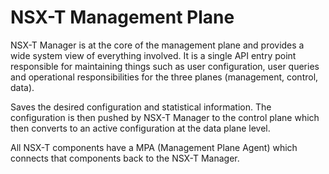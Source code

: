 # NSX-T Management Plane
NSX-T Manager is at the core of the management plane and provides a wide system view of everything involved. It is a single API entry point responsible for maintaining things such as user configuration, user queries and operational responsibilities for the three planes (management, control, data).

Saves the desired configuration and statistical information. The configuration is then pushed by NSX-T Manager to the control plane which then converts to an active configuration at the data plane level.

All NSX-T components have a MPA (Management Plane Agent) which connects that components back to the NSX-T Manager.